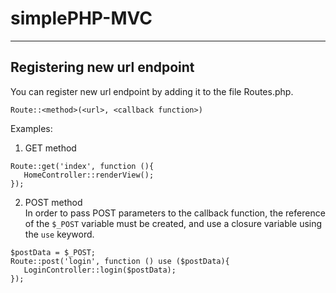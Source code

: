 # simplePHP-MVC
---
## Registering new url endpoint
You can register new url endpoint by adding it to the file Routes.php.
```
Route::<method>(<url>, <callback function>)
```
Examples:
1. GET method
```
Route::get('index', function (){
   HomeController::renderView(); 
});
```
2. POST method </br>
In order to pass POST parameters to the callback function, the reference of the ```$_POST``` variable must be created, and use a closure variable using the ```use``` keyword.
```
$postData = $_POST;
Route::post('login', function () use ($postData){
   LoginController::login($postData); 
});
```
